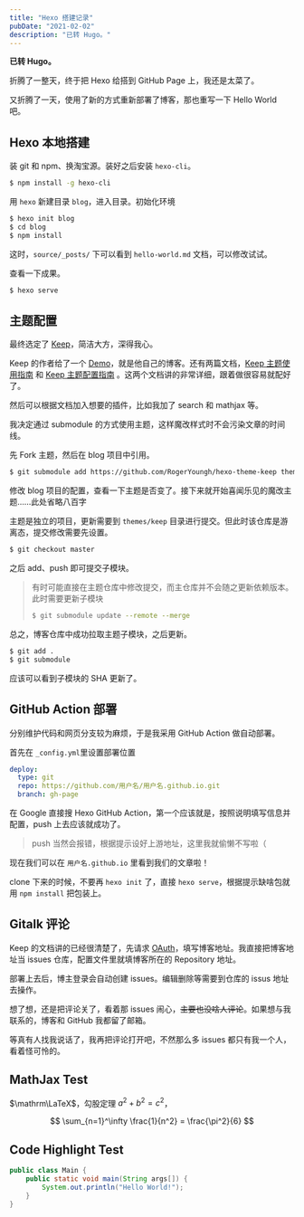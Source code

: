 ```yaml
---
title: "Hexo 搭建记录"
pubDate: "2021-02-02"
description: "已转 Hugo。"
---
```


**已转 Hugo。**

折腾了一整天，终于把 Hexo 给搭到 GitHub Page 上，我还是太菜了。

又折腾了一天，使用了新的方式重新部署了博客，那也重写一下 Hello World 吧。

## Hexo 本地搭建

装 git 和 npm、换淘宝源。装好之后安装 `hexo-cli`。

```bash
$ npm install -g hexo-cli
```

用 `hexo` 新建目录 `blog`，进入目录。初始化环境

```bash
$ hexo init blog
$ cd blog
$ npm install
```

这时，`source/_posts/` 下可以看到 `hello-world.md` 文档，可以修改试试。

查看一下成果。

```bash
$ hexo serve
```

## 主题配置

最终选定了 [Keep](https://github.com/XPoet/hexo-theme-keep)，简洁大方，深得我心。

Keep 的作者给了一个 [Demo](https://xpoet.cn)，就是他自己的博客。还有两篇文档，[Keep 主题使用指南](https://xpoet.cn/2020/04/Keep-%E4%B8%BB%E9%A2%98%E4%BD%BF%E7%94%A8%E6%8C%87%E5%8D%97/) 和 [Keep 主题配置指南](https://keep.xpoet.cn/2020/11/Keep-%E4%B8%BB%E9%A2%98%E9%85%8D%E7%BD%AE%E6%8C%87%E5%8D%97/) 。这两个文档讲的非常详细，跟着做很容易就配好了。

然后可以根据文档加入想要的插件，比如我加了 search 和 mathjax 等。

我决定通过 submodule 的方式使用主题，这样魔改样式时不会污染文章的时间线。

先 Fork 主题，然后在 blog 项目中引用。

```bash
$ git submodule add https://github.com/RogerYoungh/hexo-theme-keep themes/keep
```

修改 blog 项目的配置，查看一下主题是否变了。接下来就开始喜闻乐见的魔改主题……此处省略八百字

主题是独立的项目，更新需要到 `themes/keep` 目录进行提交。但此时该仓库是游离态，提交修改需要先设置。

```bash
$ git checkout master
```

之后 add、push 即可提交子模块。

> 有时可能直接在主题仓库中修改提交，而主仓库并不会随之更新依赖版本。此时需要更新子模块
> 
> ```bash
> $ git submodule update --remote --merge
> ```
> 

总之，博客仓库中成功拉取主题子模块，之后更新。

```bash
$ git add .
$ git submodule
```

应该可以看到子模块的 SHA 更新了。

## GitHub Action 部署

分别维护代码和网页分支较为麻烦，于是我采用 GitHub Action 做自动部署。

首先在 `_config.yml`里设置部署位置

```yml
deploy:
  type: git
  repo: https://github.com/用户名/用户名.github.io.git
  branch: gh-page
```

在 Google 直接搜 Hexo GitHub Action，第一个应该就是，按照说明填写信息并配置，push 上去应该就成功了。

> push 当然会报错，根据提示设好上游地址，这里我就偷懒不写啦（

现在我们可以在 `用户名.github.io` 里看到我们的文章啦！

clone 下来的时候，不要再 `hexo init` 了，直接 `hexo serve`，根据提示缺啥包就用 `npm install` 把包装上。

## Gitalk 评论

Keep 的文档讲的已经很清楚了，先请求 [OAuth](https://github.com/settings/applications/new)，填写博客地址。我直接把博客地址当 issues 仓库，配置文件里就填博客所在的 Repository 地址。

部署上去后，博主登录会自动创建 issues。编辑删除等需要到仓库的 issus 地址去操作。

想了想，还是把评论关了，看着那 issues 闹心，~~主要也没啥人评论~~。如果想与我联系的，博客和 GitHub 我都留了邮箱。 

等真有人找我说话了，我再把评论打开吧，不然那么多 issues 都只有我一个人，看着怪可怜的。

## MathJax Test

$\mathrm\LaTeX$，勾股定理 $a^2+b^2=c^2$，

$$
\sum_{n=1}^\infty \frac{1}{n^2} = \frac{\pi^2}{6}
$$

## Code Highlight Test

```java
public class Main {
    public static void main(String args[]) {
        System.out.println("Hello World!");
    }
}
```
